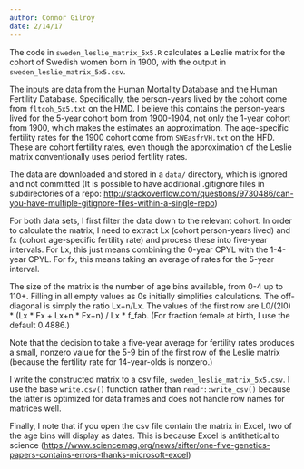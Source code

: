 ```yaml
---
author: Connor Gilroy
date: 2/14/17
---
```


The code in `sweden_leslie_matrix_5x5.R` calculates a Leslie matrix for the
cohort of Swedish women born in 1900, with the output in `sweden_leslie_matrix_5x5.csv`.

The inputs are data from the Human Mortality Database and the Human Fertility Database.
Specifically, the person-years lived by the cohort come from `fltcoh_5x5.txt` on the HMD.
I believe this contains the person-years lived for the 5-year cohort born from 1900-1904,
not only the 1-year cohort from 1900, which makes the estimates an approximation. The
age-specific fertility rates for the 1900 cohort come from `SWEasfrVH.txt` on the HFD.
These are cohort fertility rates, even though the approximation of the Leslie matrix
conventionally uses period fertility rates.

The data are downloaded and stored in a `data/` directory, which is ignored and not
committed (It is possible to have additional .gitignore files in subdirectories of a repo:
http://stackoverflow.com/questions/9730486/can-you-have-multiple-gitignore-files-within-a-single-repo)

For both data sets, I first filter the data down to the relevant cohort. In order
to calculate the matrix, I need to extract Lx (cohort person-years lived)
and fx (cohort age-specific fertility rate) and process these into five-year intervals.
For Lx, this just means combining the 0-year CPYL with the 1-4-year CPYL. For fx,
this means taking an average of rates for the 5-year interval.

The size of the matrix is the number of age bins available, from 0-4 up to 110+.
Filling in all empty values as 0s initially simplifies calculations. The off-diagonal
is simply the ratio Lx+n/Lx. The values of the first row are
L0/(2l0) * (Lx * Fx + Lx+n * Fx+n) / Lx * f_fab. (For fraction female at birth, I use
the default 0.4886.)

Note that the decision to take a five-year average for fertility rates produces a
small, nonzero value for the 5-9 bin of the first row of the Leslie matrix (because
the fertility rate for 14-year-olds is nonzero.)

I write the constructed matrix to a csv file, `sweden_leslie_matrix_5x5.csv`. I
use the base `write.csv()` function rather than `readr::write_csv()` because
the latter is optimized for data frames and does not handle row names for
matrices well.

Finally, I note that if you open the csv file contain the matrix in Excel, two of
the age bins will display as dates. This is because Excel is antithetical to science
(https://www.sciencemag.org/news/sifter/one-five-genetics-papers-contains-errors-thanks-microsoft-excel)
